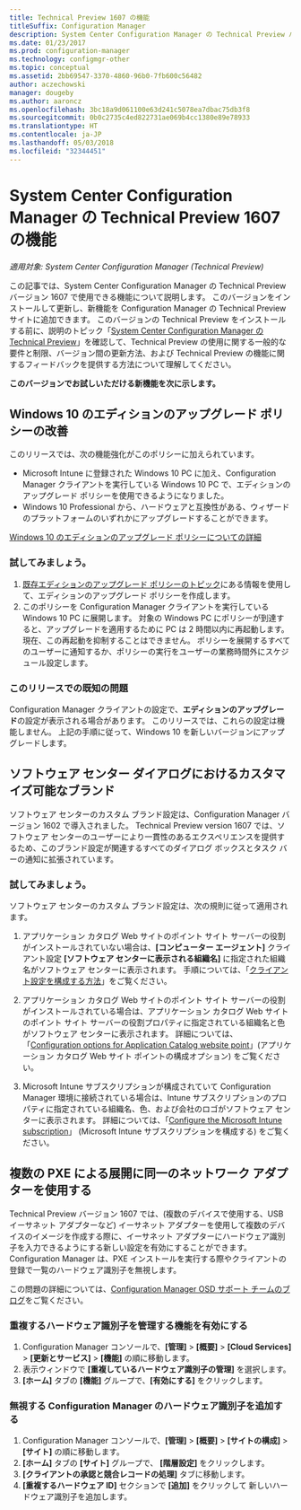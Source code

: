 ```yaml
---
title: Technical Preview 1607 の機能
titleSuffix: Configuration Manager
description: System Center Configuration Manager の Technical Preview バージョン 1607 で使用できる機能について説明します。
ms.date: 01/23/2017
ms.prod: configuration-manager
ms.technology: configmgr-other
ms.topic: conceptual
ms.assetid: 2bb69547-3370-4860-96b0-7fb600c56482
author: aczechowski
manager: dougeby
ms.author: aaroncz
ms.openlocfilehash: 3bc18a9d061100e63d241c5078ea7dbac75db3f8
ms.sourcegitcommit: 0b0c2735c4ed822731ae069b4cc1380e89e78933
ms.translationtype: HT
ms.contentlocale: ja-JP
ms.lasthandoff: 05/03/2018
ms.locfileid: "32344451"
---
```

# <a name="capabilities-in-technical-preview-1607-for-system-center-configuration-manager"></a>System Center Configuration Manager の Technical Preview 1607 の機能

*適用対象: System Center Configuration Manager (Technical Preview)*

この記事では、System Center Configuration Manager の Technical Preview バージョン 1607 で使用できる機能について説明します。 このバージョンをインストールして更新し、新機能を Configuration Manager の Technical Preview サイトに追加できます。      このバージョンの Technical Preview をインストールする前に、説明のトピック「[System Center Configuration Manager の Technical Preview](../../core/get-started/technical-preview.md)」を確認して、Technical Preview の使用に関する一般的な要件と制限、バージョン間の更新方法、および Technical Preview の機能に関するフィードバックを提供する方法について理解してください。    


**このバージョンでお試しいただける新機能を次に示します。**  

## <a name="dmp_edition"></a>Windows 10 のエディションのアップグレード ポリシーの改善

このリリースでは、次の機能強化がこのポリシーに加えられています。

* Microsoft Intune に登録された Windows 10 PC に加え、Configuration Manager クライアントを実行している Windows 10 PC で、エディションのアップグレード ポリシーを使用できるようになりました。
* Windows 10 Professional から、ハードウェアと互換性がある、ウィザードのプラットフォームのいずれかにアップグレードすることができます。

[Windows 10 のエディションのアップグレード ポリシーについての詳細](/sccm/compliance/deploy-use/upgrade-windows-version)

### <a name="try-it-out"></a>試してみましょう。

1. [既存エディションのアップグレード ポリシーのトピック](/sccm/compliance/deploy-use/upgrade-windows-version)にある情報を使用して、エディションのアップグレード ポリシーを作成します。
2. このポリシーを Configuration Manager クライアントを実行している Windows 10 PC に展開します。
対象の Windows PC にポリシーが到達すると、アップグレードを適用するために PC は 2 時間以内に再起動します。 現在、この再起動を抑制することはできません。 ポリシーを展開するすべてのユーザーに通知するか、ポリシーの実行をユーザーの業務時間外にスケジュール設定します。

### <a name="known-issue-with-this-release"></a>このリリースでの既知の問題
Configuration Manager クライアントの設定で、**エディションのアップグレード**の設定が表示される場合があります。 このリリースでは、これらの設定は機能しません。 上記の手順に従って、Windows 10 を新しいバージョンにアップグレードします。

## <a name="customizable-branding-for-software-center-dialogs"></a>ソフトウェア センター ダイアログにおけるカスタマイズ可能なブランド

ソフトウェア センターのカスタム ブランド設定は、Configuration Manager バージョン 1602 で導入されました。 Technical Preview version 1607 では、ソフトウェア センターのユーザーにより一貫性のあるエクスペリエンスを提供するため、このブランド設定が関連するすべてのダイアログ ボックスとタスク バーの通知に拡張されています。

### <a name="try-it-out"></a>試してみましょう。

ソフトウェア センターのカスタム ブランド設定は、次の規則に従って適用されます。

1. アプリケーション カタログ Web サイトのポイント サイト サーバーの役割がインストールされていない場合は、**[コンピューター エージェント]** クライアント設定 **[ソフトウェア センターに表示される組織名]** に指定された組織名がソフトウェア センターに表示されます。 手順については、「[クライアント設定を構成する方法](../../core/clients/deploy/configure-client-settings.md)」をご覧ください。

2. アプリケーション カタログ Web サイトのポイント サイト サーバーの役割がインストールされている場合は、アプリケーション カタログ Web サイトのポイント サイト サーバーの役割プロパティに指定されている組織名と色がソフトウェア センターに表示されます。 詳細については、「[Configuration options for Application Catalog website point](../../core/servers/deploy/configure/configuration-options-for-site-system-roles.md#BKMK_ApplicationCatalog_Website)」(アプリケーション カタログ Web サイト ポイントの構成オプション) をご覧ください。

3. Microsoft Intune サブスクリプションが構成されていて Configuration Manager 環境に接続されている場合は、Intune サブスクリプションのプロパティに指定されている組織名、色、および会社のロゴがソフトウェア センターに表示されます。 詳細については、「[Configure the Microsoft Intune subscription](/mdm/deploy-use/configure-intune-subscription)」 (Microsoft Intune サブスクリプションを構成する) をご覧ください。

## <a name="use-the-same-network-adapter-for-multiple-pxe-initiated-deployments"></a>複数の PXE による展開に同一のネットワーク アダプターを使用する
Technical Preview バージョン 1607 では、(複数のデバイスで使用する、USB イーサネット アダプターなど) イーサネット アダプターを使用して複数のデバイスのイメージを作成する際に、イーサネット アダプターにハードウェア識別子を入力できるようにする新しい設定を有効にすることができます。 Configuration Manager は、PXE インストールを実行する際やクライアントの登録で一覧のハードウェア識別子を無視します。

この問題の詳細については、[Configuration Manager OSD サポート チームのブログ](https://blogs.technet.microsoft.com/system_center_configuration_manager_operating_system_deployment_support_blog/2015/08/27/reusing-the-same-nic-for-multiple-pxe-initiated-deployments-in-system-center-configuration-manger-osd/)をご覧ください。  

### <a name="enable-the-feature-to-manage-duplicate-hardware-identifiers"></a>重複するハードウェア識別子を管理する機能を有効にする  
1. Configuration Manager コンソールで、**[管理]** > **[概要]** > **[Cloud Services]** > **[更新とサービス]** > **[機能]** の順に移動します。
2. 表示ウィンドウで **[重複しているハードウェア識別子の管理]** を選択します。
3. **[ホーム]** タブの **[機能]** グループで、**[有効にする]** をクリックします。

### <a name="add-hardware-identifiers-for-configuration-manager-to-ignore"></a>無視する Configuration Manager のハードウェア識別子を追加する  
1. Configuration Manager コンソールで、**[管理]** > **[概要]** > **[サイトの構成]** > **[サイト]** の順に移動します。
2. **[ホーム]** タブの **[サイト]** グループで、 **[階層設定]** をクリックします。
3. **[クライアントの承認と競合レコードの処理]** タブに移動します。
4. **[重複するハードウェア ID]** セクションで **[追加]** をクリックして 新しいハードウェア識別子を追加します。
